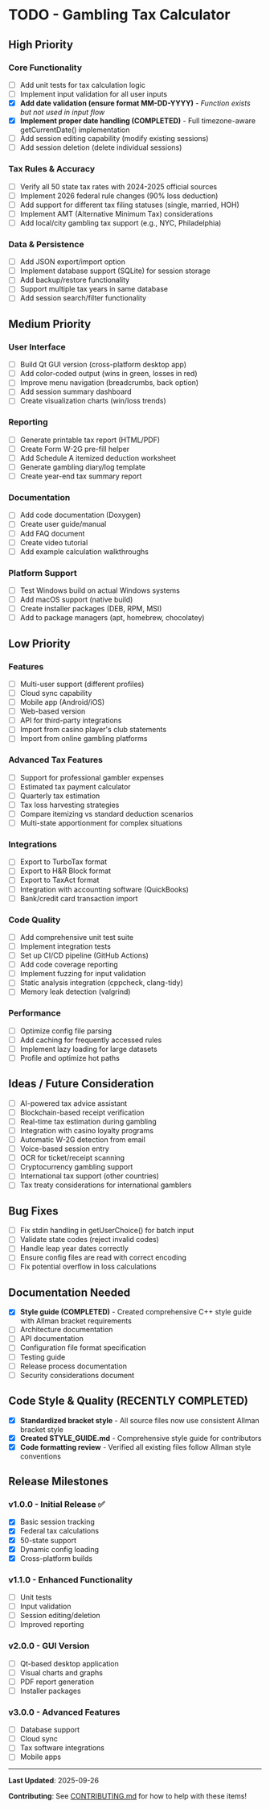 # TODO - Gambling Tax Calculator

## High Priority

### Core Functionality
- [ ] Add unit tests for tax calculation logic
- [ ] Implement input validation for all user inputs
- [x] **Add date validation (ensure format MM-DD-YYYY)** - *Function exists but not used in input flow*
- [x] **Implement proper date handling (COMPLETED)** - Full timezone-aware getCurrentDate() implementation
- [ ] Add session editing capability (modify existing sessions)
- [ ] Add session deletion (delete individual sessions)

### Tax Rules & Accuracy
- [ ] Verify all 50 state tax rates with 2024-2025 official sources
- [ ] Implement 2026 federal rule changes (90% loss deduction)
- [ ] Add support for different tax filing statuses (single, married, HOH)
- [ ] Implement AMT (Alternative Minimum Tax) considerations
- [ ] Add local/city gambling tax support (e.g., NYC, Philadelphia)

### Data & Persistence
- [ ] Add JSON export/import option
- [ ] Implement database support (SQLite) for session storage
- [ ] Add backup/restore functionality
- [ ] Support multiple tax years in same database
- [ ] Add session search/filter functionality

## Medium Priority

### User Interface
- [ ] Build Qt GUI version (cross-platform desktop app)
- [ ] Add color-coded output (wins in green, losses in red)
- [ ] Improve menu navigation (breadcrumbs, back option)
- [ ] Add session summary dashboard
- [ ] Create visualization charts (win/loss trends)

### Reporting
- [ ] Generate printable tax report (HTML/PDF)
- [ ] Create Form W-2G pre-fill helper
- [ ] Add Schedule A itemized deduction worksheet
- [ ] Generate gambling diary/log template
- [ ] Create year-end tax summary report

### Documentation
- [ ] Add code documentation (Doxygen)
- [ ] Create user guide/manual
- [ ] Add FAQ document
- [ ] Create video tutorial
- [ ] Add example calculation walkthroughs

### Platform Support
- [ ] Test Windows build on actual Windows systems
- [ ] Add macOS support (native build)
- [ ] Create installer packages (DEB, RPM, MSI)
- [ ] Add to package managers (apt, homebrew, chocolatey)

## Low Priority

### Features
- [ ] Multi-user support (different profiles)
- [ ] Cloud sync capability
- [ ] Mobile app (Android/iOS)
- [ ] Web-based version
- [ ] API for third-party integrations
- [ ] Import from casino player's club statements
- [ ] Import from online gambling platforms

### Advanced Tax Features
- [ ] Support for professional gambler expenses
- [ ] Estimated tax payment calculator
- [ ] Quarterly tax estimation
- [ ] Tax loss harvesting strategies
- [ ] Compare itemizing vs standard deduction scenarios
- [ ] Multi-state apportionment for complex situations

### Integrations
- [ ] Export to TurboTax format
- [ ] Export to H&R Block format
- [ ] Export to TaxAct format
- [ ] Integration with accounting software (QuickBooks)
- [ ] Bank/credit card transaction import

### Code Quality
- [ ] Add comprehensive unit test suite
- [ ] Implement integration tests
- [ ] Set up CI/CD pipeline (GitHub Actions)
- [ ] Add code coverage reporting
- [ ] Implement fuzzing for input validation
- [ ] Static analysis integration (cppcheck, clang-tidy)
- [ ] Memory leak detection (valgrind)

### Performance
- [ ] Optimize config file parsing
- [ ] Add caching for frequently accessed rules
- [ ] Implement lazy loading for large datasets
- [ ] Profile and optimize hot paths

## Ideas / Future Consideration

- [ ] AI-powered tax advice assistant
- [ ] Blockchain-based receipt verification
- [ ] Real-time tax estimation during gambling
- [ ] Integration with casino loyalty programs
- [ ] Automatic W-2G detection from email
- [ ] Voice-based session entry
- [ ] OCR for ticket/receipt scanning
- [ ] Cryptocurrency gambling support
- [ ] International tax support (other countries)
- [ ] Tax treaty considerations for international gamblers

## Bug Fixes

- [ ] Fix stdin handling in getUserChoice() for batch input
- [ ] Validate state codes (reject invalid codes)
- [ ] Handle leap year dates correctly
- [ ] Ensure config files are read with correct encoding
- [ ] Fix potential overflow in loss calculations

## Documentation Needed

- [x] **Style guide (COMPLETED)** - Created comprehensive C++ style guide with Allman bracket requirements
- [ ] Architecture documentation
- [ ] API documentation
- [ ] Configuration file format specification
- [ ] Testing guide
- [ ] Release process documentation
- [ ] Security considerations document

## Code Style & Quality (RECENTLY COMPLETED)

- [x] **Standardized bracket style** - All source files now use consistent Allman bracket style
- [x] **Created STYLE_GUIDE.md** - Comprehensive style guide for contributors
- [x] **Code formatting review** - Verified all existing files follow Allman style conventions

## Release Milestones

### v1.0.0 - Initial Release ✅
- [x] Basic session tracking
- [x] Federal tax calculations
- [x] 50-state support
- [x] Dynamic config loading
- [x] Cross-platform builds

### v1.1.0 - Enhanced Functionality
- [ ] Unit tests
- [ ] Input validation
- [ ] Session editing/deletion
- [ ] Improved reporting

### v2.0.0 - GUI Version
- [ ] Qt-based desktop application
- [ ] Visual charts and graphs
- [ ] PDF report generation
- [ ] Installer packages

### v3.0.0 - Advanced Features
- [ ] Database support
- [ ] Cloud sync
- [ ] Tax software integrations
- [ ] Mobile apps

---

**Last Updated**: 2025-09-26

**Contributing**: See [CONTRIBUTING.md](CONTRIBUTING.md) for how to help with these items!
